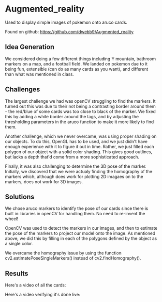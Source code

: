 # Augmented_reality
Used to display simple images of pokemon onto aruco cards.

Found on github: https://github.com/dwebb9/Augmented_reality

## Idea Generation
We considered doing a few different things including Y mountain, bathroom markers on a map, and a football field. We landed on pokemon due to it being fun, extensible (can do as many cards as you want), and different than what was mentioned in class.

## Challenges
The largest challenge we had was openCV struggling to find the markers. It turned out this was due to their not being a contrasting border around them - the red/blue of some cards was too close to black of the marker. We fixed this by adding a white border around the tags, and by adjusting the thresholding parameters in the aruco function to make it more likely to find them.

Another challenge, which we never overcame, was using proper shading on our objects. To do this, OpenGL has to be used, and we just didn't have enough experience with it to figure it out in time. Rather, we just filled each polygon of our object with a solid color shading. This gives good outlines, but lacks a depth that'd come from a more sophisticated approach.

Finally, it was also challenging to determine the 3D pose of the marker. Initially, we discoverd that we were actualy finding the homography of the markers which, although does work for plotting 2D imagaes on to the markers, does not work for 3D images.

## Solutions
We chose aruco markers to identify the pose of our cards since there is built in libraries in openCV for handling them. No need to re-invent the wheel!

OpenCV was used to detect the markers in our images, and then to estimate the pose of the markers to project our model onto the image. As mentioned above, we did this by filling in each of the polygons defined by the object as a single color.

We overcame the homography issue by using the function cv2.estimatePoseSingleMarkers() instead of cv2.findHomography(). 

## Results
Here's a video of all the cards: 

Here's a video verifying it's done live: 
